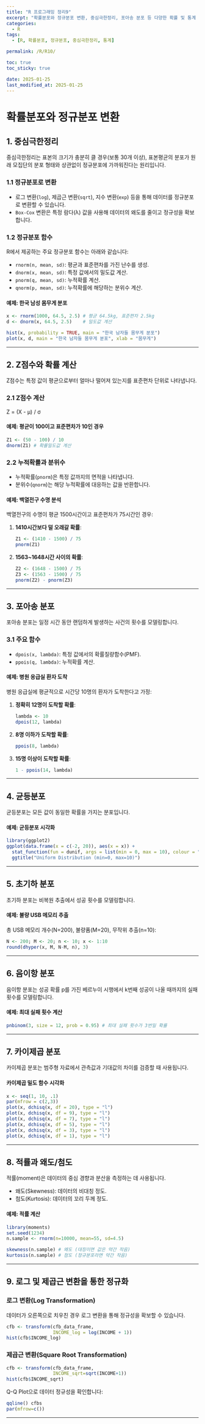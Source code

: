 ```yaml
---
title: "R 프로그래밍 정리9"
excerpt: "확률분포와 정규분포 변환, 중심극한정리, 포아송 분포 등 다양한 확률 및 통계 개념을 R로 구현한 정리입니다."
categories:
  - R
tags:
  - [R, 확률분포, 정규분포, 중심극한정리, 통계]

permalink: /R/R10/

toc: true
toc_sticky: true

date: 2025-01-25
last_modified_at: 2025-01-25
---
```


# 확률분포와 정규분포 변환

## **1. 중심극한정리**
중심극한정리는 표본의 크기가 충분히 클 경우(보통 30개 이상), 표본평균의 분포가 원래 모집단의 분포 형태와 상관없이 정규분포에 가까워진다는 원리입니다.

### **1.1 정규분포로 변환**
- 로그 변환(`log`), 제곱근 변환(`sqrt`), 지수 변환(`exp`) 등을 통해 데이터를 정규분포로 변환할 수 있습니다.
- `Box-Cox` 변환은 특정 람다(λ) 값을 사용해 데이터의 왜도를 줄이고 정규성을 확보합니다.

### **1.2 정규분포 함수**
R에서 제공하는 주요 정규분포 함수는 아래와 같습니다:
- `rnorm(n, mean, sd)`: 평균과 표준편차를 가진 난수를 생성.
- `dnorm(x, mean, sd)`: 특정 값에서의 밀도값 계산.
- `pnorm(q, mean, sd)`: 누적확률 계산.
- `qnorm(p, mean, sd)`: 누적확률에 해당하는 분위수 계산.

#### **예제: 한국 남성 몸무게 분포**
```r
x <- rnorm(1000, 64.5, 2.5) # 평균 64.5kg, 표준편차 2.5kg
d <- dnorm(x, 64.5, 2.5)    # 밀도값 계산

hist(x, probability = TRUE, main = "한국 남자들 몸무게 분포")
plot(x, d, main = "한국 남자들 몸무게 분포", xlab = "몸무게")
```

---

## **2. Z점수와 확률 계산**
Z점수는 특정 값이 평균으로부터 얼마나 떨어져 있는지를 표준편차 단위로 나타냅니다.

### **2.1 Z점수 계산**
Z = (X - μ) / σ

#### **예제: 평균이 100이고 표준편차가 10인 경우**
```r
Z1 <- (50 - 100) / 10
dnorm(Z1) # 확률밀도값 계산
```

### **2.2 누적확률과 분위수**
- 누적확률(`pnorm`)은 특정 값까지의 면적을 나타냅니다.
- 분위수(`qnorm`)는 해당 누적확률에 대응하는 값을 반환합니다.

#### **예제: 백열전구 수명 분석**
백열전구의 수명이 평균 1500시간이고 표준편차가 75시간인 경우:

1. **1410시간보다 덜 오래갈 확률**:
   ```r
   Z1 <- (1410 - 1500) / 75
   pnorm(Z1)
   ```

2. **1563~1648시간 사이의 확률**:
   ```r
   Z2 <- (1648 - 1500) / 75
   Z3 <- (1563 - 1500) / 75
   pnorm(Z2) - pnorm(Z3)
   ```

---

## **3. 포아송 분포**
포아송 분포는 일정 시간 동안 랜덤하게 발생하는 사건의 횟수를 모델링합니다.

### **3.1 주요 함수**
- `dpois(x, lambda)`: 특정 값에서의 확률질량함수(PMF).
- `ppois(q, lambda)`: 누적확률 계산.

#### **예제: 병원 응급실 환자 도착**
병원 응급실에 평균적으로 시간당 10명의 환자가 도착한다고 가정:

1. **정확히 12명이 도착할 확률**:
   ```r
   lambda <- 10
   dpois(12, lambda)
   ```

2. **8명 이하가 도착할 확률**:
   ```r
   ppois(8, lambda)
   ```

3. **15명 이상이 도착할 확률**:
   ```r
   1 - ppois(14, lambda)
   ```

---

## **4. 균등분포**
균등분포는 모든 값이 동일한 확률을 가지는 분포입니다.

#### **예제: 균등분포 시각화**
```r
library(ggplot2)
ggplot(data.frame(x = c(-2, 20)), aes(x = x)) +
  stat_function(fun = dunif, args = list(min = 0, max = 10), colour = "black", size = 1) +
  ggtitle("Uniform Distribution (min=0, max=10)")
```

---

## **5. 초기하 분포**
초기하 분포는 비복원 추출에서 성공 횟수를 모델링합니다.

#### **예제: 불량 USB 메모리 추출**
총 USB 메모리 개수(N=200), 불량품(M=20), 무작위 추출(n=10):
```r
N <- 200; M <- 20; n <- 10; x <- 1:10
round(dhyper(x, M, N-M, n), 3)
```

---

## **6. 음이항 분포**
음이항 분포는 성공 확률 p를 가진 베르누이 시행에서 k번째 성공이 나올 때까지의 실패 횟수를 모델링합니다.

#### **예제: 최대 실패 횟수 계산**
```r
pnbinom(3, size = 12, prob = 0.95) # 최대 실패 횟수가 3번일 확률
```

---

## **7. 카이제곱 분포**
카이제곱 분포는 범주형 자료에서 관측값과 기대값의 차이를 검증할 때 사용됩니다.

#### **카이제곱 밀도 함수 시각화**
```r
x <- seq(1, 10, .1)
par(mfrow = c(2,3))
plot(x, dchisq(x, df = 20), type = "l")
plot(x, dchisq(x, df = 9), type = "l")
plot(x, dchisq(x, df = 7), type = "l")
plot(x, dchisq(x, df = 5), type = "l")
plot(x, dchisq(x, df = 3), type = "l")
plot(x, dchisq(x, df = 1), type = "l")
```

---

## **8. 적률과 왜도/첨도**
적률(moment)은 데이터의 중심 경향과 분산을 측정하는 데 사용됩니다.
- 왜도(Skewness): 데이터의 비대칭 정도.
- 첨도(Kurtosis): 데이터의 꼬리 두께 정도.

#### **예제: 적률 계산**
```r
library(moments)
set.seed(1234)
n.sample <- rnorm(n=10000, mean=55, sd=4.5)

skewness(n.sample) # 왜도 (대칭이면 값은 약간 작음)
kurtosis(n.sample) # 첨도 (정규분포라면 약간 작음)
```

---

## **9. 로그 및 제곱근 변환을 통한 정규화**

### 로그 변환(Log Transformation)
데이터가 오른쪽으로 치우친 경우 로그 변환을 통해 정규성을 확보할 수 있습니다.
```r
cfb <- transform(cfb_data_frame,
                 INCOME_log = log(INCOME + 1))
hist(cfb$INCOME_log)
```

### 제곱근 변환(Square Root Transformation)
```r
cfb <- transform(cfb_data_frame,
                 INCOME_sqrt=sqrt(INCOME+1))
hist(cfb$INCOME_sqrt)
```
Q-Q Plot으로 데이터 정규성을 확인합니다:
```r
qqline() cfbs 
par(mfrow=c())
```
---